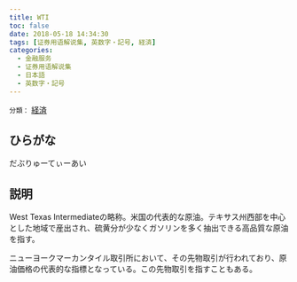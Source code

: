 ```yaml
---
title: WTI
toc: false
date: 2018-05-18 14:34:30
tags: [证券用语解说集, 英数字・記号, 経済]
categories:
  - 金融服务
  - 证券用语解说集
  - 日本語
  - 英数字・記号
---
```


`分類：` [経済](/tags/経済/)

## ひらがな

だぶりゅーてぃーあい

## 説明

West Texas Intermediateの略称。米国の代表的な原油。テキサス州西部を中心とした地域で産出され、硫黄分が少なくガソリンを多く抽出できる高品質な原油を指す。

ニューヨークマーカンタイル取引所において、その先物取引が行われており、原油価格の代表的な指標となっている。この先物取引を指すこともある。
